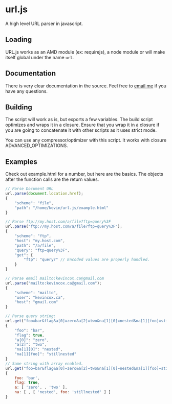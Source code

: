 # url.js

A high level URL parser in javascript.

## Loading

URL.js works as an AMD module (ex: requirejs), a node module or will make itself
global under the name `url`.

## Documentation
There is very clear documentation in the source.  Feel free to
[email me](kevincox.ca@gmail.com) if you have any questions.

## Building
The script will work as is, but exports a few variables.  The build script
optimizes and wraps it in a closure.  Ensure that you wrap it in a closure if
you are going to concatenate it with other scripts as it uses strict mode.

You can use any compressor/optimizer with this script.  It works with closure
ADVANCED_OPTIMIZATIONS.

## Examples

Check out example.html for a number, but here are the basics.  The objects
after the function calls are the return values.

```js
// Parse Document URL
url.parse(document.location.href);
{
	"scheme": "file",
	"path": "/home/kevin/url.js/example.html"
}

// Parse ftp://my.host.com/a/file?ftp=query%3F
url.parse("ftp://my.host.com/a/file?ftp=query%3F");
{
	"scheme": "ftp",
	"host": "my.host.com",
	"path": "/a/file",
	"query": "ftp=query%3F",
	"get": {
		"ftp": "query?" // Encoded values are properly handled.
	}
}

// Parse email mailto:kevincox.ca@gmail.com
url.parse("mailto:kevincox.ca@gmail.com");
{
	"scheme": "mailto",
	"user": "kevincox.ca",
	"host": "gmail.com"
}

// Parse query string:
url.get("foo=bar&flag&a[0]=zero&a[2]=two&na[1][0]=nested&na[1][foo]=stillnested");
{
	"foo": "bar",
	"flag": true,
	"a[0]": "zero",
	"a[2]": "two",
	"na[1][0]": "nested",
	"na[1][foo]": "stillnested"
}
// Same string with array enabled.
url.get("foo=bar&flag&a[0]=zero&a[2]=two&na[1][0]=nested&na[1][foo]=stillnested",{array:true});
{
	foo: 'bar',
	flag: true,
	a: [ 'zero', , 'two' ],
	na: [ , [ 'nested', foo: 'stillnested' ] ]
}
```
